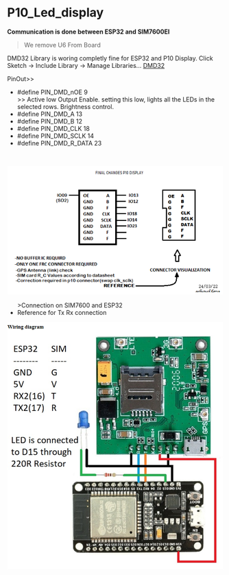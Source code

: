 # P10_Led_display

**Communication is done between ESP32 and SIM7600EI**

> We remove U6 From Board

DMD32 Library is woring completly fine for ESP32 and P10 Display.
Click Sketch → Include Library → Manage Libraries...
[DMD32](https://github.com/Qudor-Engineer/DMD32)

PinOut>>
<ul>
<li> #define PIN_DMD_nOE		9	<br/> >> Active low Output Enable. setting this low, lights all the LEDs in the selected rows. Brightness control. </li>
  <li> #define PIN_DMD_A 13		 </li>
  <li> #define PIN_DMD_B 12		 </li>
  <li> #define PIN_DMD_CLK 18	 </li>
  <li> #define PIN_DMD_SCLK	14   </li>
  <li> #define PIN_DMD_R_DATA 23	 </li>
</ul>
<br/>

![alt text](https://github.com/Ashutoshkarve007/P10_Led_display/blob/main/Images/connector_pin_change.png)
<ul>
  >Connection on SIM7600 and ESP32
  <li> Reference for Tx Rx connection </li>
  </ul>

![alt text](https://github.com/Ashutoshkarve007/P10_Led_display/blob/main/Images/wiring%20Diagram.PNG)
